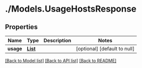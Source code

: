 # ./Models.UsageHostsResponse
## Properties

Name | Type | Description | Notes
------------ | ------------- | ------------- | -------------
**usage** | [**List**][1] |  | [optional] [default to null]

[[Back to Model list]][2] [[Back to API list]][3] [[Back to README]][4]

[1]: UsageHostHour.md
[2]: ../README.md#documentation-for-models
[3]: ../README.md#documentation-for-api-endpoints
[4]: ../README.md
